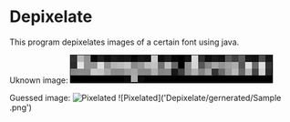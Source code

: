 # Depixelate
This program depixelates images of a certain font using java.

Uknown image:
![Source images](Depixelate/images/large.png?raw=true)

Guessed image:
![Pixelated](Depixelate/gernerated/Sample%20pix.png)
![Pixelated]('Depixelate/gernerated/Sample .png')
